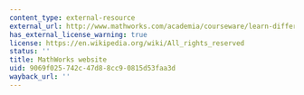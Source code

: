 ```yaml
---
content_type: external-resource
external_url: http://www.mathworks.com/academia/courseware/learn-differential-equations.html
has_external_license_warning: true
license: https://en.wikipedia.org/wiki/All_rights_reserved
status: ''
title: MathWorks website
uid: 9069f025-742c-47d8-8cc9-0815d53faa3d
wayback_url: ''
---
```

